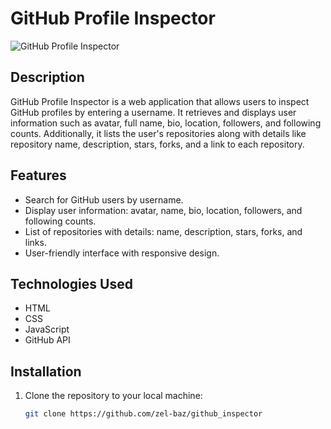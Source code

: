 # GitHub Profile Inspector

![GitHub Profile Inspector](https://via.placeholder.com/800x200?text=GitHub)

## Description

GitHub Profile Inspector is a web application that allows users to inspect GitHub profiles by entering a username. It retrieves and displays user information such as avatar, full name, bio, location, followers, and following counts. Additionally, it lists the user's repositories along with details like repository name, description, stars, forks, and a link to each repository.

## Features

- Search for GitHub users by username.
- Display user information: avatar, name, bio, location, followers, and following counts.
- List of repositories with details: name, description, stars, forks, and links.
- User-friendly interface with responsive design.

## Technologies Used

- HTML
- CSS
- JavaScript
- GitHub API

## Installation

1. Clone the repository to your local machine:

   ```bash
   git clone https://github.com/zel-baz/github_inspector

